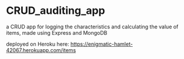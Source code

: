 # CRUD_auditing_app

a CRUD app for logging the characteristics and calculating the value of items, made using Express and MongoDB

deployed on Heroku here: https://enigmatic-hamlet-42067.herokuapp.com/items
